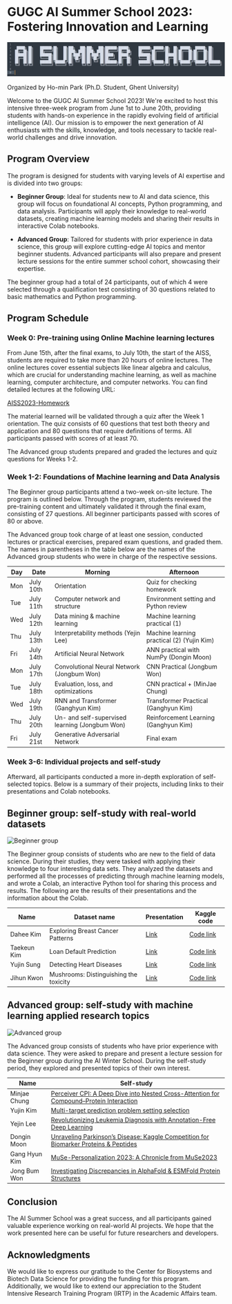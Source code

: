 
# GUGC AI Summer School 2023: Fostering Innovation and Learning

![GUGC AI Summer School Banner](./Banner.png?raw=true)
                                                                                                                                           
Organized by Ho-min Park (Ph.D. Student, Ghent University)

Welcome to the GUGC AI Summer School 2023! We're excited to host this intensive three-week program from June 1st to June 20th, providing students with hands-on experience in the rapidly evolving field of artificial intelligence (AI). Our mission is to empower the next generation of AI enthusiasts with the skills, knowledge, and tools necessary to tackle real-world challenges and drive innovation.



## Program Overview

The program is designed for students with varying levels of AI expertise and is divided into two groups:

- **Beginner Group**: Ideal for students new to AI and data science, this group will focus on foundational AI concepts, Python programming, and data analysis. Participants will apply their knowledge to real-world datasets, creating machine learning models and sharing their results in interactive Colab notebooks.

- **Advanced Group**: Tailored for students with prior experience in data science, this group will explore cutting-edge AI topics and mentor beginner students. Advanced participants will also prepare and present lecture sessions for the entire summer school cohort, showcasing their expertise.

The beginner group had a total of 24 participants, out of which 4 were selected through a qualification test consisting of 30 questions related to basic mathematics and Python programming.



## Program Schedule

### Week 0: Pre-training using Online Machine learning lectures

From June 15th, after the final exams, to July 10th, the start of the AISS, students are required to take more than 20 hours of online lectures. The online lectures cover essential subjects like linear algebra and calculus, which are crucial for understanding machine learning, as well as machine learning, computer architecture, and computer networks. You can find detailed lectures at the following URL:

[AISS2023-Homework](https://github.com/powersimmani/AISS2023-Homework)

The material learned will be validated through a quiz after the Week 1 orientation. The quiz consists of 60 questions that test both theory and application and 80 questions that require definitions of terms. All participants passed with scores of at least 70.

The Advanced group students prepared and graded the lectures and quiz questions for Weeks 1-2.

### Week 1-2: Foundations of Machine learning and Data Analysis

The Beginner group participants attend a two-week on-site lecture. The program is outlined below. Through the program, students reviewed the pre-training content and ultimately validated it through the final exam, consisting of 27 questions. All beginner participants passed with scores of 80 or above.

The Advanced group took charge of at least one session, conducted lectures or practical exercises, prepared exam questions, and graded them. The names in parentheses in the table below are the names of the Advanced group students who were in charge of the respective sessions.


| Day | Date      | Morning                                                     | Afternoon |
|-----|-----------|-------------------------------------------------------------|-----------|
| Mon | July 10th | Orientation                                                 | Quiz for checking homework |
| Tue | July 11th | Computer network and structure                              | Environment setting and Python review  |
| Wed | July 12th | Data mining & machine learning                              | Machine learning practical (1)  |
| Thu | July 13th | Interpretability methods (Yejin Lee)                        | Machine learning practical (2) (Yujin Kim) |
| Fri | July 14th | Artificial Neural Network                                   | ANN practical with NumPy (Dongin Moon) |
| Mon | July 17th | Convolutional Neural Network (Jongbum Won)                  | CNN Practical (Jongbum Won) |
| Tue | July 18th | Evaluation, loss, and optimizations                         | CNN practical + (MinJae Chung) |
| Wed | July 19th | RNN and Transformer (Ganghyun Kim)                          | Transformer Practical (Ganghyun Kim) |
| Thu | July 20th | Un- and self-supervised learning (Jongbum Won)              | Reinforcement Learning (Ganghyun Kim) |
| Fri | July 21st | Generative Adversarial Network                              | Final exam |

### Week 3-6: Individual projects and self-study

Afterward, all participants conducted a more in-depth exploration of self-selected topics. Below is a summary of their projects, including links to their presentations and Colab notebooks.

## Beginner group: self-study with real-world datasets

![Beginner group](./Beginners.png?raw=true)

The Beginner group consists of students who are new to the field of data science. During their studies, they were tasked with applying their knowledge to four interesting data sets. They analyzed the datasets and performed all the processes of predicting through machine learning models, and wrote a Colab, an interactive Python tool for sharing this process and results. The following are the results of their presentations and the information about the Colab.

| Name       | Dataset name                    | Presentation | Kaggle code |
|------------|---------------------------------|--------------|-------|
| Dahee Kim  | Exploring Breast Cancer Patterns | [Link](https://www.slideshare.net/DaheeKim30/wisconsin-breast-cancer-datasetpptx-260071286) | [Code link](https://www.kaggle.com/code/dxk9517/the-wisconsin-breast-cancer-dataset) |
| Taekeun Kim| Loan Default Prediction      | [Link](https://www.slideshare.net/TaeKeunKim11/taekeun-kimloan-default-predictionpptx) | [Code link](https://www.kaggle.com/taekeunkim/loan-default-prediction) |
| Yujin Sung | Detecting Heart Diseases          | [Link](https://www.slideshare.net/HermioneSung1/hdyjspptx) | [Code link](https://www.kaggle.com/code/yujinsung/heart-disease-data-set) |
| Jihun Kwon | Mushrooms: Distinguishing the toxicity | [Link](https://www.slideshare.net/secret/2o3qqKwbuwRdKo) | [Code link](https://www.kaggle.com/code/kwonjihun0126/poisonous-mushroom/notebook) |


## Advanced group: self-study with machine learning applied research topics

![Advanced group](./Advanced.png?raw=true)

The Advanced group consists of students who have prior experience with data science. They were asked to prepare and present a lecture session for the Beginner group during the AI Winter School. During the self-study period, they explored and presented topics of their own interest.


| Name         | Self-study |
|--------------|------------|
| Minjae Chung | [Perceiver CPI: A Deep Dive into Nested Cross-Attention for Compound–Protein Interaction](https://www.slideshare.net/MinJaeChung8/perceiver-cpipptx) |
| Yujin Kim    | [Multi-target prediction problem setting selection](https://www.slideshare.net/ssuser7f1cc7/multitarget-prediction-problem-setting-selection) |
| Yejin Lee    | [Revolutionizing Leukemia Diagnosis with Annotation-Free Deep Learning](https://www.slideshare.net/ssuserbaef99/individual-presentationyejinpptx) |
| Dongin Moon  | [Unraveling Parkinson’s Disease: Kaggle Competition for Biomarker Proteins & Peptides](https://www.slideshare.net/ssuser2d7f5b/unravelingparkinsonsdiseasekagglecompetition-dongin-moonpptx) |
| Gang Hyun Kim| [MuSe-Personalization 2023: A Chronicle from MuSe2023](https://www.slideshare.net/KyleKim53/muse2023pptx) |
| Jong Bum Won | [Investigating Discrepancies in AlphaFold & ESMFold Protein Structures](https://www.slideshare.net/secret/hDARVUJ5Ln6JDG) |


## Conclusion

The AI Summer School was a great success, and all participants gained valuable experience working on real-world AI projects. We hope that the work presented here can be useful for future researchers and developers.

## Acknowledgments

We would like to express our gratitude to the Center for Biosystems and Biotech Data Science for providing the funding for this program. Additionally, we would like to extend our appreciation to the Student Intensive Research Training Program (IRTP) in the Academic Affairs team.

